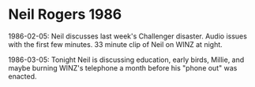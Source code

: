 # Neil Rogers 1986

1986-02-05: Neil discusses last week's Challenger disaster. Audio issues with the first few minutes. 33 minute clip of Neil on WINZ at night.

1986-03-05: Tonight Neil is discussing education, early birds, Millie, and maybe burning WINZ's telephone a month before his "phone out" was enacted.
